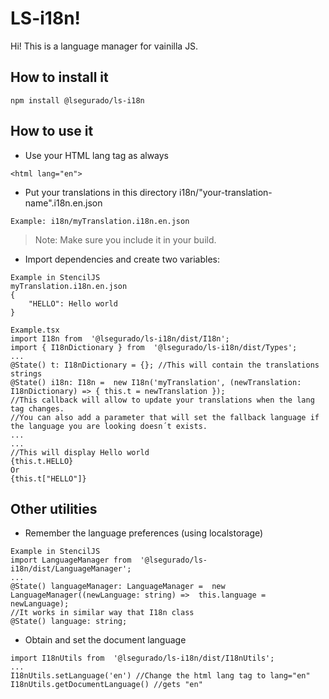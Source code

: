 # LS-i18n!
Hi! This is a language manager for vainilla JS.


## How to install it
```
npm install @lsegurado/ls-i18n
```

## How to use it
- Use your HTML lang tag as always
```
<html lang="en">
```
- Put your translations in this directory i18n/"your-translation-name".i18n.en.json
```
Example: i18n/myTranslation.i18n.en.json
```
> Note: Make sure you include it in your build.

- Import dependencies and create two variables:
```
Example in StencilJS
myTranslation.i18n.en.json
{
	"HELLO": Hello world
}

Example.tsx
import I18n from  '@lsegurado/ls-i18n/dist/I18n';
import { I18nDictionary } from  '@lsegurado/ls-i18n/dist/Types';
...
@State() t: I18nDictionary = {}; //This will contain the translations strings
@State() i18n: I18n =  new I18n('myTranslation', (newTranslation: I18nDictionary) => { this.t = newTranslation }); 
//This callback will allow to update your translations when the lang tag changes.
//You can also add a parameter that will set the fallback language if the language you are looking doesn´t exists.
...
...
//This will display Hello world
{this.t.HELLO}
Or
{this.t["HELLO"]}
```

## Other utilities
- Remember the language preferences (using localstorage)
```
Example in StencilJS
import LanguageManager from  '@lsegurado/ls-i18n/dist/LanguageManager';
...
@State() languageManager: LanguageManager =  new LanguageManager((newLanguage: string) =>  this.language = newLanguage);
//It works in similar way that I18n class
@State() language: string;
```
- Obtain and set the document language
```
import I18nUtils from  '@lsegurado/ls-i18n/dist/I18nUtils';
...
I18nUtils.setLanguage('en') //Change the html lang tag to lang="en"
I18nUtils.getDocumentLanguage() //gets "en"
```